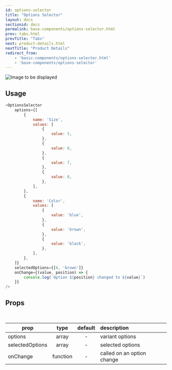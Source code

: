 ```yaml
---
id: options-selector
title: "Options Selector"
layout: docs
sectionid: docs
permalink: base-components/options-selector.html
prev: tabs.html
prevTitle: "Tabs"
next: product-details.html
nextTitle: "Product Details"
redirect_from:
    - 'basic-components/options-selector.html'
    - 'base-components/options-selector'
---
```


![Image to be displayed](https://i.imgur.com/VPKoQbi.png)

## Usage

```js
<OptionsSelector 
    options={[
        {
            name: 'Size',
            values: [
                {
                    value: 5,
                },
                {
                    value: 6,
                },
                {
                    value: 7,
                },
                {
                    value: 8,
                },
            ],
        },
        {
            name: 'Color',
            values: [
                {
                    value: 'blue',
                },
                {
                    value: 'brown',
                },
                {
                    value: 'black',
                },
            ],
        },
    ]}
    selectedOptions={[6, 'brown']}
    onChange={(value, position) => {
        console.log(`Option ${position} changed to ${value}`)
    }}
/>
```

## Props

<br />

| prop            |  type    | default  | description                                  |
| --------------- | :----:   | :------: | :------------------------------------------- |
| options         | array    | -       | variant options                              |
| selectedOptions | array    | -       | selected options                             |
| onChange        | function | -       | called on an option change                   |
